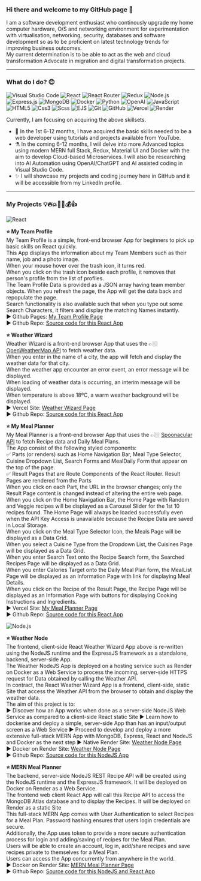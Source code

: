 <!--- My GitHub personal profile page -->

### Hi there and welcome to my GitHub page 👋

I am a software development enthusiast who continously upgrade my home computer hardware, O/S and networking environment for experimentation with virtualisation, networking, security, databases and software development so as to be proficient on latest technology trends for improving business outcomes.<br>
My current determination is to be able to act as the web and cloud transformation Advocate in migration and digital transformation projects.<br>

---

### What do I do? 😊

<p>
  <img alt="Visual Studio Code" src="https://img.shields.io/badge/Visual Studio Code-007ACC?logo=visual studio code&logoColor=white&style=for-the-badge" />
  <img alt="React" src="https://img.shields.io/badge/React-61DAFB?logo=react&logoColor=black&style=for-the-badge" />
  <img alt="React Router" src="https://img.shields.io/badge/React Router-CA4245?logo=react router&logoColor=white&style=for-the-badge" />
  <img alt="Redux" src="https://img.shields.io/badge/Redux-764ABC?logo=redux&logoColor=white&style=for-the-badge" />
  <img alt="Node.js" src="https://img.shields.io/badge/Node.js-339933?logo=node.js&logoColor=white&style=for-the-badge" />
  <img alt="Express.js" src="https://img.shields.io/badge/Express.js-000000?logo=express&logoColor=white&style=for-the-badge" />
  <img alt="MongoDB" src="https://img.shields.io/badge/MongoDB-47A24B?logo=mongodb&logoColor=white&style=for-the-badge" />
  <img alt="Docker" src="https://img.shields.io/badge/Docker-2496ED?logo=docker&logoColor=white&style=for-the-badge" />
  <img alt="Python" src="https://img.shields.io/badge/Python-3776AB?logo=python&logoColor=white&style=for-the-badge" />
  <img alt="OpenAI" src="https://img.shields.io/badge/OpenAI-412991?logo=openai&logoColor=white&style=for-the-badge" />
  <img alt="JavaScript" src="https://img.shields.io/badge/JavaScript-F7DF1E?logo=javascript&logoColor=black&style=for-the-badge" />
  <img alt="HTML5" src="https://img.shields.io/badge/HTML5-E34F26?logo=html5&logoColor=white&style=for-the-badge" />
  <img alt="Css3" src="https://img.shields.io/badge/CSS3-1572B6?logo=css3&logoColor=white&style=for-the-badge" />
  <img alt="Scss" src="https://img.shields.io/badge/Scss-CC6699?logo=sass&logoColor=white&style=for-the-badge" />
  <img alt="EJS" src="https://img.shields.io/badge/EJS-F7DF1E?logo=javascript&logoColor=black&style=for-the-badge" />
  <img alt="Git" src="https://img.shields.io/badge/Git-F05032?logo=git&logoColor=white&style=for-the-badge" />
  <img alt="GitHub" src="https://img.shields.io/badge/GitHub-181717?logo=github&logoColor=white&style=for-the-badge" />
  <img alt="Vercel" src="https://img.shields.io/badge/Vercel-000000?logo=vercel&logoColor=white&style=for-the-badge" />
  <img alt="Render" src="https://img.shields.io/badge/Render-46E3B7?logo=render&logoColor=black&style=for-the-badge" />
 </p>

Currently, I am focusing on acquiring the above skillsets.
- 🤞 In the 1st 6-12 months, I have acquired the basic skills needed to be a web developer using tutorials and projects available from YouTube.
- ⚗️ In the coming 6-12 months, I wiil delve into more Advanced topics using modern MERN full Stack, Redux, Material UI and Docker with the aim to develop Cloud-based Microservices. I will also be researching into AI Automation using OpenAI/ChatGPT and AI assisted coding in Visual Studio Code.
- ✨ I will showcase my projects and coding journey here in GitHub and it will be accessible from my LinkedIn profile.

---

### My Projects 💡🔥💥🚀🏁💰👍

<img alt="React" src="https://img.shields.io/badge/React-61DAFB?logo=react&logoColor=black&style=for-the-badge" />

<b>⭐ My Team Profile</b><br>
My Team Profile is a simple, front-end browser App for beginners to pick up basic skills on React quickly.<br>
This App displays the information about my Team Members such as their name, job and a photo image.<br>
When your mouse hover over the trash icon, it turns red.<br>
When you click on the trash icon beside each profile, it removes that person's profile from the list of profiles.<br>
The Team Profile Data is provided as a JSON array having team member objects. When you refresh the page, the App will get the data back and repopulate the page.<br>
Search functionality is also available such that when you type out some Search Characters, it filters and display the matching Names instantly.<br>
► Github Pages: <a href="https://andym388.github.io/a02_1team-profile/">My Team Profile Page</a><br>
► Github Repo: <a href="https://github.com/andym388/a02_1team-profile">Source code for this React App</a><br>

<b>⭐ Weather Wizard</b><br>
Weather Wizard is a front-end browser App that uses the 👉🏼 <a href="https://openweathermap.org/api">OpenWeatherMap API</a> to fetch weather data.<br>
When you enter in the name of a city, the app will fetch and display the weather data for that city.<br>
When the weather app encounter an error event, an error message will be displayed.<br>
When loading of weather data is occurring, an interim message will be displayed.<br>
When temperature is above 18ºC, a warm weather background will be displayed.<br>
► Vercel Site: <a href="https://a03-1weather-wizard.vercel.app/">Weather Wizard Page</a><br>
► Github Repo: <a href="https://github.com/andym388/a03_1weather-wizard">Source code for this React App</a><br>

<b>⭐ My Meal Planner</b><br>
My Meal Planner is a front-end browser App that uses the 👉🏼 <a href="https://spoonacular.com/food-api">Spoonacular API</a> to fetch Recipe data and Daily Meal Plans.<br>
The App consist of the following styled components:<br>
✅ Parts (or renders) such as Home Navigation Bar, Meal Type Selector, Cuisine Dropdown List, Search Forms and MealDaily Form that appear on the top of the  page.<br>
✅ Result Pages that are Route Components of the React Router. Result Pages are rendered from the Parts<br>
When you click on each Part, the URL in the browser changes; only the Result Page content is changed instead of altering the entire web page.<br>
When you click on the Home Navigation Bar, the Home Page with Random and Veggie recipes will be displayed as a Carousel Slider for the 1st 10 recipes found. The Home Page will always be loaded successfully even when the API Key Access is unavailable because the Recipe Data are saved in Local Storage.<br>
When you click on the Meal Type Selector Icon, the Meals Page will be displayed as a Data Grid.<br>
When you select a Cuisine Type from the Dropdown List, the Cuisines Page will be displayed as a Data Grid.<br>
When you enter Search Text onto the Recipe Search form, the Searched Recipes Page will be displayed as a Data Grid.<br>
When you enter Calories Target onto the Daily Meal Plan form, the MealList Page will be displayed as an Information Page with link for displaying Meal Details.<br>
When you click on the Recipe of the Result Page, the Recipe Page will be displayed as an Information Page with buttons for displaying Cooking Instructions and Ingredients.<br>
► Vercel Site: <a href="https://a04-1meal-planner.vercel.app/">My Meal Planner Page</a><br>
► Github Repo: <a href="https://github.com/andym388/a04_1meal-planner">Source code for this React App</a><br>

<img alt="Node.js" src="https://img.shields.io/badge/Node.js-339933?logo=node.js&logoColor=white&style=for-the-badge" />

<b>⭐ Weather Node</b><br>
The frontend, client-side React Weather Wizard App above is re-written using the NodeJS runtime and the ExpressJS framework as a standalone, backend, server-side App.<br>
The Weather NodeJS App is deployed on a hosting service such as Render on Docker as a Web Service to process the incoming, server-side HTTPS request for Data obtained by calling the Weather API.<br>
In contract, the React Weather Wizard App is a frontend, client-side, static Site that access the Weather API from the browser to obtain and display the weather data.<br>
The aim of this project is to:<br>
▶️ Discover how an App works when done as a server-side NodeJS Web Service as compared to a client-side React static Site
▶️ Learn how to dockerise and deploy a simple, server-side App than has an input/output screen as a Web Service
▶️ Proceed to develop and deploy a more extensive full-stack MERN App with MongoDB, Express, React and NodeJS and Docker as the next step
► Native Render Site: <a href="https://b03-1weather-node.onrender.com/">Weather Node Page</a><br>
► Docker on Render Site: <a href="https://b03-1weather-node-docker.onrender.com/">Weather Node Page</a><br>
► Github Repo: <a href="https://github.com/andym388/b03_1weather-node">Source code for this NodeJS App</a><br>

<b>⭐ MERN Meal Planner</b><br>
The backend, server-side NodeJS REST Recipe API will be created using the NodeJS runtime and the ExpressJS framework. It will be deployed on Docker on Render as a Web Service.<br>
The frontend web client React App will call this Recipe API to access the MongoDB Atlas database and to display the Recipes. It will be deployed on Render as a static Site<br>
This full-stack MERN App comes with User Authentication to select Recipes for a Meal Plan. Password hashing ensures that users login credentials are secure.<br> 
Additionally, the App uses token to provide a more secure authentication process for login and adding/saving of recipes for the Meal Plan.<br>
Users will be able to create an account, log in, add/share recipes and save recipes private to themselves for a Meal Plan.<br>
Users can access the App concurrently from anywhere in the world.<br>
► Docker on Render Site: <a href="https://b04-1meal-planner-mern.onrender.com/">MERN Meal Planner Page</a><br>
► Github Repo: <a href="https://github.com/andym388/b04_1meal-planner-mern">Source code for this NodeJS and React App</a><br>
